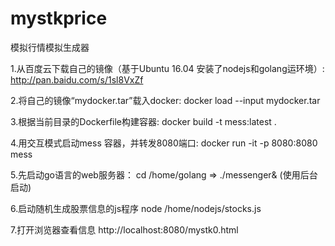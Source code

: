# mystkprice
模拟行情模拟生成器

1.从百度云下载自己的镜像（基于Ubuntu 16.04 安装了nodejs和golang运环境）:
http://pan.baidu.com/s/1sl8VxZf

2.将自己的镜像“mydocker.tar”载入docker:
docker load --input mydocker.tar

3.根据当前目录的Dockerfile构建容器:
docker build -t mess:latest .

4.用交互模式启动mess 容器，并转发8080端口:
docker run -it -p 8080:8080 mess

5.先启动go语言的web服务器：
cd /home/golang  => ./messenger&  (使用后台启动)

6.启动随机生成股票信息的js程序
node /home/nodejs/stocks.js

7.打开浏览器查看信息
http://localhost:8080/mystk0.html



